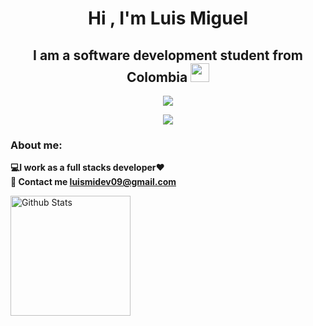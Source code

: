 <h1 align="center">Hi , I'm Luis Miguel</h1>
<h2 align="center">I am a software development student from Colombia <img src="https://upload.wikimedia.org/wikipedia/commons/f/f8/Flag_of_Colombia.png" width="30"/> </h2> 
<p align="center"><img src="https://i.ibb.co/zSS9WQR/Hiun-t-tulo-1.png" /></p>
<p  align="center">
  <a href="https://github.com/DenverCoder1/readme-typing-svg">
  <img src="https://readme-typing-svg.herokuapp.com?lines=Software+Development+Student;Aspiring+Developer;Always+learning+new+things&center=true&width=500&height=50&color=5E17EB">
</a>
</p>
  <h3>About me:</h3>
  <summary><b> 💻I work as a full stacks developer❤️ </b></summary>
  
<summary><b>📲 Contact me <a href="mailto:luismidev09@gmail.com">luismidev09@gmail.com</a></b></summary>














<img alt=" Github Stats" src="https://github-readme-stats.vercel.app/api?username=LuisMiguelDevelopment&show_icons=true&count_private=true&theme=algolia" height="192px"/></a>

